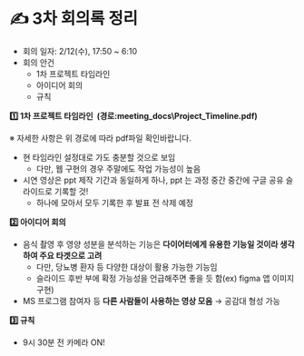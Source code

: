 # ✍️ 3차 회의록 정리

- 회의 일자: 2/12(수), 17:50 ~ 6:10
- 회의 안건
    - 1차 프로젝트 타임라인
    - 아이디어 회의
    - 규칙

**1️⃣ 1차 프로젝트 타임라인  (경로:meeting_docs\Project_Timeline.pdf)**

※ 자세한 사항은 위 경로에 따라 pdf파일 확인바랍니다.

- 현 타임라인 설정대로 가도 충분할 것으로 보임
    - 다만, 웹 구현의 경우 주말에도 작업 가능성이 높음
- 시연 영상은 ppt 제작 기간과 동일하게 하나, ppt 는 과정 중간 중간에 구글 공유 슬라이드로 기록할 것!
    - 하나에 모아서 모두 기록한 후 발표 전 삭제 예정

**2️⃣ 아이디어 회의**

- 음식 촬영 후 영양 성분을 분석하는 기능은 **다이어터에게 유용한 기능일 것이라 생각하여 주요 타겟으로 고려**
    - 다만, 당뇨병 환자 등 다양한 대상이 활용 가능한 기능임
    - 슬라이드 후반 부에 확정 가능성을 언급해주면 좋을 듯 함(ex) figma 앱 이미지 구현)
- MS 프로그램 참여자 등 **다른 사람들이 사용하는 영상 모음** → 공감대 형성 가능

**3️⃣ 규칙**

- 9시 30분 전 카메라 ON!
